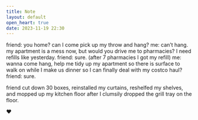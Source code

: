 ```yaml
---
title: Note
layout: default
open_heart: true
date: 2023-11-19 22:30
---
```


friend: you home? can I come pick up my throw and hang?
me: can’t hang. my apartment is a mess now, but would you drive me to pharmacies? I need refills like yesterday.
friend: sure.
(after 7 pharmacies I got my refill)
me: wanna come hang, help me tidy up my apartment so there is surface to walk on while I make us dinner so I can finally deal with my costco haul?
friend: sure.

friend cut down 30 boxes, reinstalled my curtains, reshelfed my shelves, and mopped up my kitchen floor after I clumsily dropped the grill tray on the floor.

♥︎
